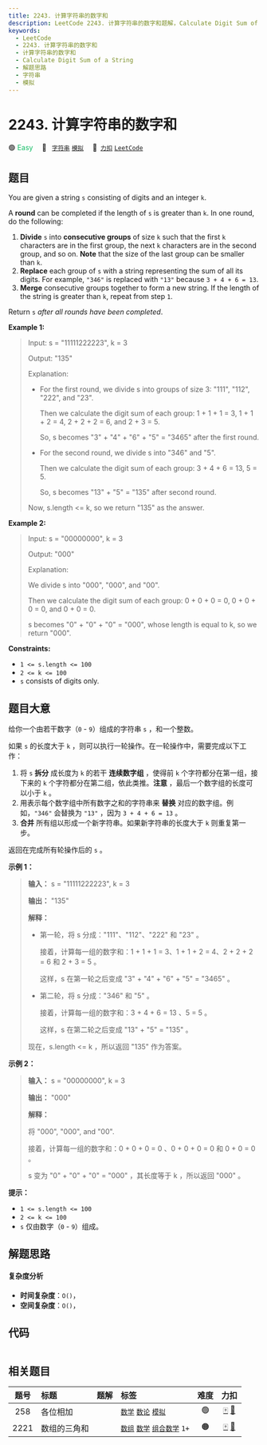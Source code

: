 ```yaml
---
title: 2243. 计算字符串的数字和
description: LeetCode 2243. 计算字符串的数字和题解，Calculate Digit Sum of a String，包含解题思路、复杂度分析以及完整的 JavaScript 代码实现。
keywords:
  - LeetCode
  - 2243. 计算字符串的数字和
  - 计算字符串的数字和
  - Calculate Digit Sum of a String
  - 解题思路
  - 字符串
  - 模拟
---
```


# 2243. 计算字符串的数字和

🟢 <font color=#15bd66>Easy</font>&emsp; 🔖&ensp; [`字符串`](/tag/string.md) [`模拟`](/tag/simulation.md)&emsp; 🔗&ensp;[`力扣`](https://leetcode.cn/problems/calculate-digit-sum-of-a-string) [`LeetCode`](https://leetcode.com/problems/calculate-digit-sum-of-a-string)

## 题目

You are given a string `s` consisting of digits and an integer `k`.

A **round** can be completed if the length of `s` is greater than `k`. In one
round, do the following:

  1. **Divide** `s` into **consecutive groups** of size `k` such that the first `k` characters are in the first group, the next `k` characters are in the second group, and so on. **Note** that the size of the last group can be smaller than `k`.
  2. **Replace** each group of `s` with a string representing the sum of all its digits. For example, `"346"` is replaced with `"13"` because `3 + 4 + 6 = 13`.
  3. **Merge** consecutive groups together to form a new string. If the length of the string is greater than `k`, repeat from step `1`.

Return `s` _after all rounds have been completed_.



**Example 1:**

> Input: s = "11111222223", k = 3
> 
> Output: "135"
> 
> Explanation: 
> - For the first round, we divide s into groups of size 3: "111", "112", "222", and "23".
> 
>   ​​​​​Then we calculate the digit sum of each group: 1 + 1 + 1 = 3, 1 + 1 + 2 = 4, 2 + 2 + 2 = 6, and 2 + 3 = 5. 
> 
>   So, s becomes "3" + "4" + "6" + "5" = "3465" after the first round.
> - For the second round, we divide s into "346" and "5".
> 
>   Then we calculate the digit sum of each group: 3 + 4 + 6 = 13, 5 = 5. 
> 
>   So, s becomes "13" + "5" = "135" after second round. 
> 
> Now, s.length <= k, so we return "135" as the answer.

**Example 2:**

> Input: s = "00000000", k = 3
> 
> Output: "000"
> 
> Explanation: 
> 
> We divide s into "000", "000", and "00".
> 
> Then we calculate the digit sum of each group: 0 + 0 + 0 = 0, 0 + 0 + 0 = 0, and 0 + 0 = 0. 
> 
> s becomes "0" + "0" + "0" = "000", whose length is equal to k, so we return "000".

**Constraints:**

  * `1 <= s.length <= 100`
  * `2 <= k <= 100`
  * `s` consists of digits only.


## 题目大意

给你一个由若干数字（`0` \- `9`）组成的字符串 `s` ，和一个整数。

如果 `s` 的长度大于 `k` ，则可以执行一轮操作。在一轮操作中，需要完成以下工作：

  1. 将 `s` **拆分** 成长度为 `k` 的若干 **连续数字组** ，使得前 `k` 个字符都分在第一组，接下来的 `k` 个字符都分在第二组，依此类推。**注意** ，最后一个数字组的长度可以小于 `k` 。
  2. 用表示每个数字组中所有数字之和的字符串来 **替换** 对应的数字组。例如，`"346"` 会替换为 `"13"` ，因为 `3 + 4 + 6 = 13` 。
  3. **合并** 所有组以形成一个新字符串。如果新字符串的长度大于 `k` 则重复第一步。

返回在完成所有轮操作后的 `s` 。



**示例 1：**

> 
> 
> 
> 
> 
> **输入：** s = "11111222223", k = 3
> 
> **输出：** "135"
> 
> **解释：**
> - 第一轮，将 s 分成："111"、"112"、"222" 和 "23" 。
> 
>   接着，计算每一组的数字和：1 + 1 + 1 = 3、1 + 1 + 2 = 4、2 + 2 + 2 = 6 和 2 + 3 = 5 。 
> 
>   这样，s 在第一轮之后变成 "3" + "4" + "6" + "5" = "3465" 。
> - 第二轮，将 s 分成："346" 和 "5" 。
> 
>   接着，计算每一组的数字和：3 + 4 + 6 = 13 、5 = 5 。
> 
>   这样，s 在第二轮之后变成 "13" + "5" = "135" 。 
> 
> 现在，s.length <= k ，所以返回 "135" 作为答案。
> 
> 

**示例 2：**

> 
> 
> 
> 
> 
> **输入：** s = "00000000", k = 3
> 
> **输出：** "000"
> 
> **解释：**
> 
> 将 "000", "000", and "00".
> 
> 接着，计算每一组的数字和：0 + 0 + 0 = 0 、0 + 0 + 0 = 0 和 0 + 0 = 0 。 
> 
> s 变为 "0" + "0" + "0" = "000" ，其长度等于 k ，所以返回 "000" 。
> 
> 



**提示：**

  * `1 <= s.length <= 100`
  * `2 <= k <= 100`
  * `s` 仅由数字（`0` \- `9`）组成。


## 解题思路

#### 复杂度分析

- **时间复杂度**：`O()`，
- **空间复杂度**：`O()`，

## 代码

```javascript

```

## 相关题目

<!-- prettier-ignore -->
| 题号 | 标题 | 题解 | 标签 | 难度 | 力扣 |
| :------: | :------ | :------: | :------ | :------: | :------: |
| 258 | 各位相加 |  |  [`数学`](/tag/math.md) [`数论`](/tag/number-theory.md) [`模拟`](/tag/simulation.md) | 🟢 | [🀄️](https://leetcode.cn/problems/add-digits) [🔗](https://leetcode.com/problems/add-digits) |
| 2221 | 数组的三角和 |  |  [`数组`](/tag/array.md) [`数学`](/tag/math.md) [`组合数学`](/tag/combinatorics.md) `1+` | 🟠 | [🀄️](https://leetcode.cn/problems/find-triangular-sum-of-an-array) [🔗](https://leetcode.com/problems/find-triangular-sum-of-an-array) |